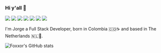 ### Hi y'all 👋

[![](https://camo.githubusercontent.com/dcd998f0b6567f17873812fa9bcc9767d63c056862c19024ccbfe5ec7cefe2eb/687474703a2f2f7075626c69632e7365727665726c6573732e636f6d2f6261646765732f76332e737667)](https://www.npmjs.com/package/serverless)
[![](https://img.shields.io/badge/aws-informational?style=flat&logo=amazonaws&logoColor=black&color=1a1b27)](https://aws.amazon.com/)
[![](https://img.shields.io/badge/TypeScript-informational?style=flat&logo=typescript&logoColor=blue&color=1a1b27)](https://www.typescriptlang.org/)
[![](https://img.shields.io/badge/Node.js-informational?style=flat&logo=node.js&logoColor=blue&color=1a1b27)](https://nodejs.org/en/)
[![](https://img.shields.io/badge/Jest-informational?style=flat&logo=Jest&logoColor=blue&color=1a1b27)](https://jestjs.io/)
[![](https://img.shields.io/badge/Git-informational?style=flat&logo=Git&logoColor=blue&color=1a1b27)](https://git-scm.com/)
[![](https://img.shields.io/badge/Docker-informational?style=flat&logo=docker&logoColor=white&color=1a1b27)](https://www.docker.com/)

I'm Jorge a Full Stack Developer, born in Colombia 🇨🇴☕ and based in The Netherlands 🇳🇱🥪.

![Foxxor's GitHub stats](https://github-readme-stats.vercel.app/api?username=foxxor&show_icons=true&theme=onedark)

<!--
**foxxor/foxxor** is a ✨ _special_ ✨ repository because its `README.md` (this file) appears on your GitHub profile.

Here are some ideas to get you started:

- 🔭 I’m currently working on ...
- 🌱 I’m currently learning ...
- 👯 I’m looking to collaborate on ...
- 🤔 I’m looking for help with ...
- 💬 Ask me about ...
- 📫 How to reach me: ...
- 😄 Pronouns: ...
- ⚡ Fun fact: ...
-->
